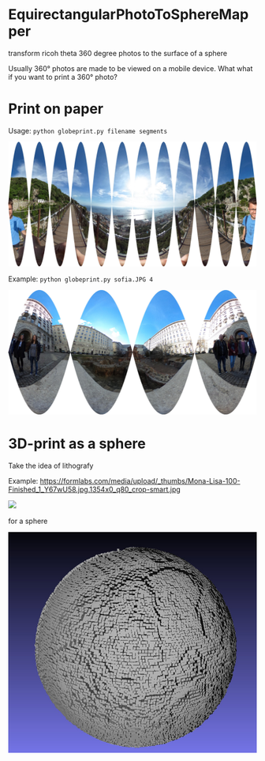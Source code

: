 # EquirectangularPhotoToSphereMapper
transform ricoh theta 360 degree photos to the surface of a sphere 



Usually 360° photos are made to be viewed on a mobile device. What what if you want to print a 360° photo?


# Print on paper

Usage: 
  `python globeprint.py filename segments`
  
![example](https://github.com/paszin/EquirectangularPhotoToSphereMapper/raw/master/gibraltar_s12.jpg "Example")

Example:
`python globeprint.py sofia.JPG 4`

![example](https://github.com/paszin/EquirectangularPhotoToSphereMapper/raw/master/sofia_s4.jpg "Example")





# 3D-print as a sphere

Take the idea of lithografy

Example:
https://formlabs.com/media/upload/_thumbs/Mona-Lisa-100-Finished_1_Y67wU58.jpg.1354x0_q80_crop-smart.jpg

<img src="https://formlabs.com/media/upload/_thumbs/Mona-Lisa-100-Finished_1_Y67wU58.jpg.1354x0_q80_crop-smart.jpg" height="200" />

for a sphere

![litho](https://github.com/paszin/EquirectangularPhotoToSphereMapper/raw/master/gibraltar_sphere.jpg "Example")
